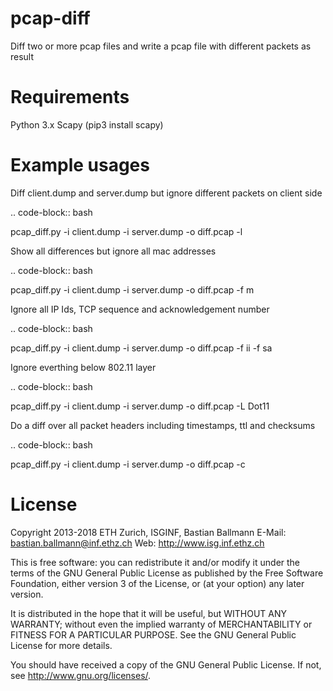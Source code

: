 pcap-diff
=========

Diff two or more pcap files and write a pcap file with different packets as result


Requirements
============

Python 3.x
Scapy (pip3 install scapy)


Example usages
==============

Diff client.dump and server.dump but ignore different packets on client side

.. code-block:: bash

  pcap_diff.py -i client.dump -i server.dump -o diff.pcap -l

Show all differences but ignore all mac addresses

.. code-block:: bash

  pcap_diff.py -i client.dump -i server.dump -o diff.pcap -f m

Ignore all IP Ids, TCP sequence and acknowledgement number

.. code-block:: bash

  pcap_diff.py -i client.dump -i server.dump -o diff.pcap -f ii -f sa

Ignore everthing below 802.11 layer

.. code-block:: bash

  pcap_diff.py -i client.dump -i server.dump -o diff.pcap -L Dot11

Do a diff over all packet headers including timestamps, ttl and checksums

.. code-block:: bash

  pcap_diff.py -i client.dump -i server.dump -o diff.pcap -c


License
=======

Copyright 2013-2018 ETH Zurich, ISGINF, Bastian Ballmann
E-Mail: bastian.ballmann@inf.ethz.ch
Web: http://www.isg.inf.ethz.ch

This is free software: you can redistribute it and/or modify
it under the terms of the GNU General Public License as published by
the Free Software Foundation, either version 3 of the License, or
(at your option) any later version.

It is distributed in the hope that it will be useful,
but WITHOUT ANY WARRANTY; without even the implied warranty of
MERCHANTABILITY or FITNESS FOR A PARTICULAR PURPOSE.  See the
GNU General Public License for more details.

You should have received a copy of the GNU General Public License.
If not, see <http://www.gnu.org/licenses/>.
